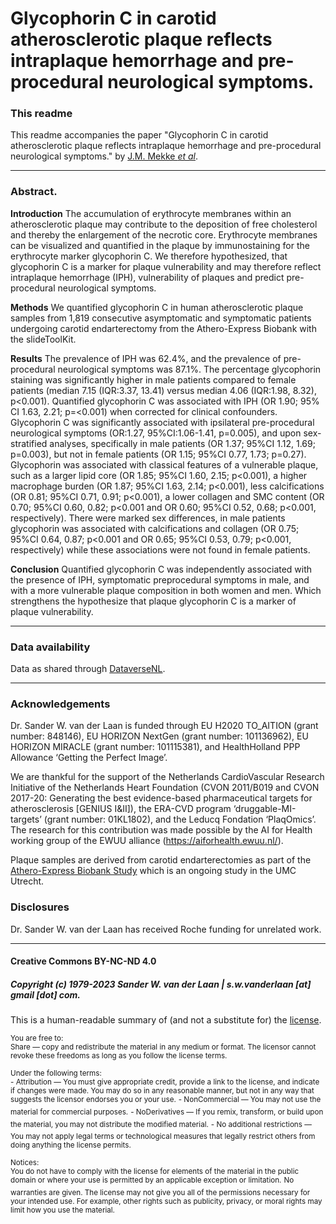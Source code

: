 Glycophorin C in carotid atherosclerotic plaque reflects intraplaque hemorrhage and pre-procedural neurological symptoms.
===========================================================

### This readme
This readme accompanies the paper "Glycophorin C in carotid atherosclerotic plaque reflects intraplaque hemorrhage and pre-procedural neurological symptoms." by [J.M. Mekke _et al_](https://doi.org/10.1101/2021.07.15.21260570). 

--------------
### Abstract.
**Introduction** The accumulation of erythrocyte membranes within an atherosclerotic plaque may contribute to the deposition of free cholesterol and thereby the enlargement of the necrotic core. Erythrocyte membranes can be visualized and quantified in the plaque by immunostaining for the erythrocyte marker glycophorin C. We therefore hypothesized, that glycophorin C is a marker for plaque vulnerability and may therefore reflect intraplaque hemorrhage (IPH), vulnerability of plaques and predict pre-procedural neurological symptoms.

**Methods** We quantified glycophorin C in human atherosclerotic plaque samples from 1,819 consecutive asymptomatic and symptomatic patients undergoing carotid endarterectomy from the Athero-Express Biobank with the slideToolKit. 

**Results** The prevalence of IPH was 62.4%, and the prevalence of pre-procedural neurological symptoms was 87.1%. The percentage glycophorin staining was significantly higher in male patients compared to female patients (median 7.15 (IQR:3.37, 13.41) versus median 4.06 (IQR:1.98, 8.32), p<0.001). Quantified glycophorin C was associated with IPH (OR 1.90; 95% CI 1.63, 2.21; p=<0.001) when corrected for clinical confounders. Glycophorin C was significantly associated with ipsilateral pre-procedural neurological symptoms (OR:1.27, 95%CI:1.06-1.41, p=0.005), and upon sex-stratified analyses, specifically in male patients (OR 1.37; 95%CI 1.12, 1.69; p=0.003), but not in female patients (OR 1.15; 95%CI 0.77, 1.73; p=0.27). Glycophorin was associated with classical features of a vulnerable plaque, such as a larger lipid core (OR 1.85; 95%CI 1.60, 2.15; p<0.001), a higher macrophage burden (OR 1.87; 95%CI 1.63, 2.14; p<0.001), less calcifications (OR 0.81; 95%CI 0.71, 0.91; p<0.001), a lower collagen and SMC content (OR 0.70; 95%CI 0.60, 0.82; p<0.001 and OR 0.60; 95%CI 0.52, 0.68; p<0.001, respectively). There were marked sex differences, in male patients glycophorin was associated with calcifications and collagen (OR 0.75; 95%CI 0.64, 0.87; p<0.001 and OR 0.65; 95%CI 0.53, 0.79; p<0.001, respectively) while these associations were not found in female patients.

**Conclusion** Quantified glycophorin C was independently associated with the presence of IPH, symptomatic preprocedural symptoms in male, and with a more vulnerable plaque composition in both women and men. Which strengthens the hypothesize that plaque glycophorin C is a marker of plaque vulnerability.

--------------

### Data availability
Data as shared through [DataverseNL](https://doi.org/10.34894/08TUBV).

--------------

### Acknowledgements
Dr. Sander W. van der Laan is funded through EU H2020 TO_AITION (grant number: 848146), EU HORIZON NextGen (grant number: 101136962), EU HORIZON MIRACLE (grant number: 101115381), and HealthHolland PPP Allowance ‘Getting the Perfect Image’.

We are thankful for the support of the Netherlands CardioVascular Research Initiative of the Netherlands Heart Foundation (CVON 2011/B019 and CVON 2017-20: Generating the best evidence-based pharmaceutical targets for atherosclerosis [GENIUS I&II]), the ERA-CVD program ‘druggable-MI-targets’ (grant number: 01KL1802), and the Leducq Fondation ‘PlaqOmics’. The research for this contribution was made possible by the AI for Health working group of the EWUU alliance (https://aiforhealth.ewuu.nl/).

Plaque samples are derived from carotid endarterectomies as part of the [Athero-Express Biobank Study](https://pubmed.ncbi.nlm.nih.gov/15678794/) which is an ongoing study in the UMC Utrecht.

### Disclosures
Dr. Sander W. van der Laan has received Roche funding for unrelated work.

--------------
#### Creative Commons BY-NC-ND 4.0
##### Copyright (c) 1979-2023 Sander W. van der Laan | s.w.vanderlaan [at] gmail [dot] com.

This is a human-readable summary of (and not a substitute for) the [license](LICENSE). 

<sup>You are free to: </br></sup>
<sup>Share — copy and redistribute the material in any medium or format. The licensor cannot revoke these freedoms as long as you follow the license terms.</sup>

<sup>Under the following terms: </br></sup>
<sup>- Attribution — You must give appropriate credit, provide a link to the license, and indicate if changes were made. You may do so in any reasonable manner, but not in any way that suggests the licensor endorses you or your use.</sup>
<sup>- NonCommercial — You may not use the material for commercial purposes.</sup>
<sup>- NoDerivatives — If you remix, transform, or build upon the material, you may not distribute the modified material.</sup>
<sup>- No additional restrictions — You may not apply legal terms or technological measures that legally restrict others from doing anything the license permits.</sup>

<sup>Notices: </br></sup>
<sup>You do not have to comply with the license for elements of the material in the public domain or where your use is permitted by an applicable exception or limitation.</sup>
<sup>No warranties are given. The license may not give you all of the permissions necessary for your intended use. For example, other rights such as publicity, privacy, or moral rights may limit how you use the material. </sup>